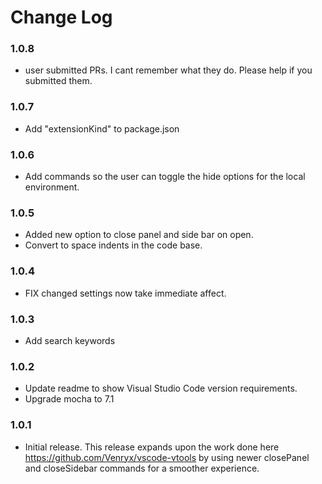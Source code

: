 # Change Log

### 1.0.8

* user submitted PRs.  I cant remember what they do.  Please help if you submitted them.

### 1.0.7

* Add "extensionKind" to package.json

### 1.0.6

* Add commands so the user can toggle the hide options for the local environment.

### 1.0.5

* Added new option to close panel and side bar on open.
* Convert to space indents in the code base.

### 1.0.4

* FIX changed settings now take immediate affect.

### 1.0.3

* Add search keywords

### 1.0.2

* Update readme to show Visual Studio Code version requirements.
* Upgrade mocha to 7.1

### 1.0.1

* Initial release.  This release expands upon the work done here <https://github.com/Venryx/vscode-vtools> by using newer closePanel and closeSidebar commands for a smoother experience.
